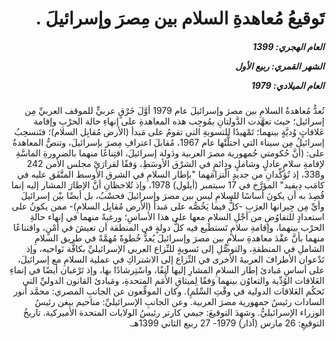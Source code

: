 <h1 dir="rtl">تَوقيعُ مُعاهدةِ السلام بين مِصرَ وإسرائيلَ .</h1>

<h5 dir="rtl">العام الهجري:  1399

الشهر القمري: ربيع الأول

العام الميلادي: 1979</h5>

<p dir="rtl">تُعدُّ مُعاهدةُ السلامِ بين مصرَ وإسرائيلَ عام 1979 أوَّلَ خَرْقٍ عربيٍّ للموقف العربيِّ مِن إسرائيل؛ حيث تعهَّدت الدَّولتانِ بمُوجِب هذه المعاهدةِ على إنهاءِ حالة الحرْبِ وإقامة عَلاقاتٍ وُديَّةٍ بينهما؛ تَمْهيدًا للتسويةِ التي تقومُ على مَبدأ (الأرض مُقابِل السلام)؛ فتَنسحِبُ إسرائيلُ مِن سيناء التي احتلَّتْها عام 1967، مُقابلَ اعترافِ مِصرَ بإسرائيلَ، وتنصُّ المعاهدةُ على: (أنَّ حُكومتي جُمهورية مصرَ العربية ودَولة إسرائيلَ، اقتِناعًا منهما بالضرورةِ الماسَّةِ لإقامةِ سلامٍ عادلٍ وشاملٍ ودائمٍ في الشرْق الأوسَطِ، وَفقًا لقرارَيْ مجلس الأمن 242 و338، إذ تُؤكِّدانِ من جديدٍ الْتزامَهما "بإطار السلامِ في الشرق الأوسط المتَّفَق عليه في كامَب دِيفيد" المؤرَّخ في 17 سبتمبر (أيلول) 1978، وإذ تُلاحظانِ أنَّ الإطارَ المشار إليه إنما قُصِدَ به أن يكونَ أساسًا للسلامِ ليس بين مصرَ وإسرائيلَ فحسْبُ، بل أيضًا بيْن إسرائيلَ وأيِّ مِن جِيرانها العرَبِ -كلٌّ فيما يَخُصُّه على مَبدأ (الأرض مُقابِل السلامِ)- ممن يكونُ على استعدادٍ للتفاوُضِ من أجْلِ السلامِ معها على هذا الأساسِ؛ ورغبةً منهما في إنهاء حالةِ الحرْب بينهما، وإقامةِ سلامٍ تَستطيع فيه كلُّ دولةٍ في المنطقة أن تعيشَ في أمْنٍ، واقتناعًا منهما بأنَّ عقْدَ معاهدةِ سلامٍ بين مصرَ وإسرائيلَ يُعدُّ خُطوةً مُهمَّةً في طريق السلامِ الشاملِ في المنطقةِ، والتوصُّلِ إلى تَسويةٍ للنِّزاع العربي الإسرائيليِّ بكافَّة نَواحيه، وإذ تَدْعوان الأطرافَ العربيةَ الأخرى في النِّزاع إلى الاشتراكِ في عملية السلامِ مع إسرائيلَ، على أساسِ مَبادئ إطار السلامِ المشارِ إليها آنفًا، واسْتِرشادًا بها، وإذ تَرْغبان أيضًا في إنماءِ العَلاقات الوُدِّية والتعاوُن بينهما وَفقًا لِميثاقِ الأُمَم المتحدةِ، ومَبادئ القانون الدوليِّ التي تَحكُم العَلاقات الدولية في وقْتِ السِّلمِ).
وكان الموقِّعون عن الجانبِ المصري: محمَّد أنور السادات رئيسُ جمهورية مصرَ العربية. وعن الجانبِ الإسرائيليِّ: مناحيم بيغن رئيسُ الوزراء الإسرائيليُّ. وشهِدَ التوقيعَ: جيمي كارتر رئيسُ الولايات المتحدة الأميركية.
تاريخُ التوقيعِ: 26 مارس (آذار) 1979- 27 ربيع الثاني 1399هـ.</p></br>
